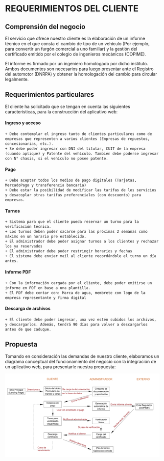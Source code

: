 # REQUERIMIENTOS DEL CLIENTE

## Comprensión del negocio

El servicio que ofrece nuestro cliente es la elaboración de un informe técnico en el que consta el cambio de tipo de un vehículo (Por ejemplo, para convertir un furgón comercial a uno familiar) y la gestión del certificado emitido por el colegio de ingenieros mecánicos (COPIME). 

El informe es firmado por un ingeniero homologado por dicho instituto. Ambos documentos son necesarios para luego presentar ante el Registro del automotor (DNRPA) y obtener la homologación del cambio para circular legalmente.

## Requerimientos particulares

El cliente ha solicitado que se tengan en cuenta las siguientes características, para la construcción del aplicativo web:

#### Ingreso y acceso
 	+ Debe contemplar el ingreso tanto de clientes particulares como de empresas que representen a varios clientes (Empresas de repuestos, concesionarias, etc.).
 	+ Se debe poder ingresar con DNI del titular, CUIT de la empresa (cuando aplique) y Patente del vehículo. También debe poderse ingresar con N° chasis, si el vehículo no posee patente.

#### Pago
 	+ Debe aceptar todos los medios de pago digitales (Tarjetas, MercadoPago y transferencia bancaria)
 	+ Debe estar la posibilidad de modificar las tarifas de los servicios y desacoplar otras tarifas preferenciales (con descuento) para empresas.

#### Turnos
 	+ Sistema para que el cliente pueda reservar un turno para la verificación técnica.
 	+ Los turnos deben poder sacarse para las próximas 2 semanas como máximo en un horario pre establecido.
 	+ El administrador debe poder asignar turnos a los clientes y rechazar los ya reservados
 	+ El administrador debe poder restringir horarios y fechas
 	+ El sistema debe enviar mail al cliente recordándole el turno un día antes.

#### Informe PDF
 	+ Con la información cargada por el cliente, debe poder emitirse un informe en PDF en base a una plantilla.
 	+ El PDF debe contar con: Marca de agua, membrete con logo de la empresa representante y firma digital 

#### Descarga de archivos
 	+ El cliente debe poder ingresar, una vez estén subidos los archivos, y descargarlos. Además, tendrá 90 días para volver a descargarlos antes de que caduque.


## Propuesta

Tomando en consideración las demandas de nuestro cliente, elaboramos un diagrama conceptual del funcionamiento del negocio con la integración de un aplicativo web, para presentarle nuestra propuesta:

<img src="https://github.com/MrHolmes19/certification-system/blob/main/doc/diagrams/diag-propuesta-negocio.png?raw=true" width="800">
